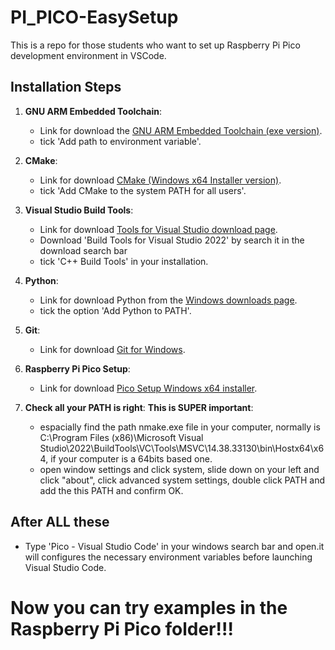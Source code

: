 # PI_PICO-EasySetup
This is a repo for those students who want to set up Raspberry Pi Pico development environment in VSCode.

## Installation Steps

1. **GNU ARM Embedded Toolchain**:
   - Link for download the [GNU ARM Embedded Toolchain (exe version)](https://developer.arm.com/tools-and-software/open-source-software/developer-tools/gnu-toolchain/gnu-rm/downloads).
   - tick 'Add path to environment variable'.

2. **CMake**:
   - Link for download [CMake (Windows x64 Installer version)](https://cmake.org/download/).
   - tick 'Add CMake to the system PATH for all users'.

3. **Visual Studio Build Tools**:
   - Link for download [Tools for Visual Studio download page](https://visualstudio.microsoft.com/downloads/).
   - Download 'Build Tools for Visual Studio 2022' by search it in the download search bar
   - tick 'C++ Build Tools' in your installation.

4. **Python**:
   - Link for download Python from the [Windows downloads page](https://www.python.org/downloads/windows/).
   - tick the option 'Add Python to PATH'.

5. **Git**:
   - Link for download [Git for Windows](https://git-scm.com/download/win).

6. **Raspberry Pi Pico Setup**:
   - Link for download [Pico Setup Windows x64 installer](https://www.raspberrypi.com/news/raspberry-pi-pico-windows-installer/).
     
7. **Check all your PATH is right**:
   **This is SUPER important**:
   - espacially find the path nmake.exe file in your computer, normally is C:\Program Files (x86)\Microsoft Visual Studio\2022\BuildTools\VC\Tools\MSVC\14.38.33130\bin\Hostx64\x64, if your computer is a 64bits based one.
   - open window settings and click system, slide down on your left and click "about", click advanced system settings, double click PATH and add the this PATH and confirm OK.


   

## After ALL these

- Type 'Pico - Visual Studio Code' in your windows search bar and open.it will configures the necessary environment variables before launching Visual Studio Code.

# Now you can try examples in the Raspberry Pi Pico folder!!!
